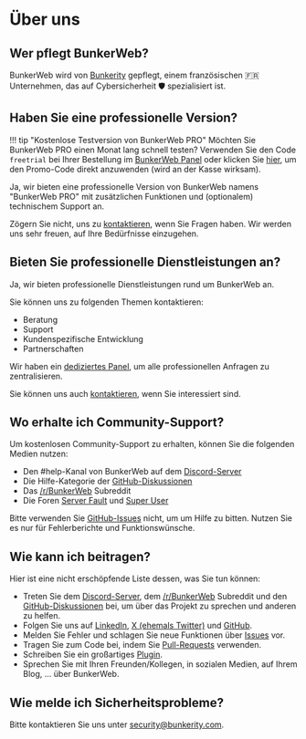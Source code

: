 # Über uns

## Wer pflegt BunkerWeb?

BunkerWeb wird von [Bunkerity](https://www.bunkerity.com/?utm_campaign=self&utm_source=doc) gepflegt, einem französischen 🇫🇷 Unternehmen, das auf Cybersicherheit 🛡️ spezialisiert ist.

## Haben Sie eine professionelle Version?

!!! tip "Kostenlose Testversion von BunkerWeb PRO"
    Möchten Sie BunkerWeb PRO einen Monat lang schnell testen? Verwenden Sie den Code `freetrial` bei Ihrer Bestellung im [BunkerWeb Panel](https://panel.bunkerweb.io/store/bunkerweb-pro?utm_campaign=self&utm_source=doc) oder klicken Sie [hier](https://panel.bunkerweb.io/cart.php?a=add&pid=19&promocode=freetrial&utm_campaign=self&utm_source=doc), um den Promo-Code direkt anzuwenden (wird an der Kasse wirksam).

Ja, wir bieten eine professionelle Version von BunkerWeb namens "BunkerWeb PRO" mit zusätzlichen Funktionen und (optionalem) technischem Support an.

Zögern Sie nicht, uns zu [kontaktieren](https://panel.bunkerweb.io/contact.php?utm_campaign=self&utm_source=doc), wenn Sie Fragen haben. Wir werden uns sehr freuen, auf Ihre Bedürfnisse einzugehen.

## Bieten Sie professionelle Dienstleistungen an?

Ja, wir bieten professionelle Dienstleistungen rund um BunkerWeb an.

Sie können uns zu folgenden Themen kontaktieren:

- Beratung
- Support
- Kundenspezifische Entwicklung
- Partnerschaften

Wir haben ein [dediziertes Panel](https://panel.bunkerweb.io/?utm_campaign=self&utm_source=doc), um alle professionellen Anfragen zu zentralisieren.

Sie können uns auch [kontaktieren](https://panel.bunkerweb.io/contact.php?utm_campaign=self&utm_source=doc), wenn Sie interessiert sind.

## Wo erhalte ich Community-Support?

Um kostenlosen Community-Support zu erhalten, können Sie die folgenden Medien nutzen:

- Den #help-Kanal von BunkerWeb auf dem [Discord-Server](https://discord.com/invite/fTf46FmtyD)
- Die Hilfe-Kategorie der [GitHub-Diskussionen](https://github.com/bunkerity/bunkerweb/discussions)
- Das [/r/BunkerWeb](https://www.reddit.com/r/BunkerWeb) Subreddit
- Die Foren [Server Fault](https://serverfault.com/) und [Super User](https://superuser.com/)

Bitte verwenden Sie [GitHub-Issues](https://github.com/bunkerity/bunkerweb/issues) nicht, um um Hilfe zu bitten. Nutzen Sie es nur für Fehlerberichte und Funktionswünsche.

## Wie kann ich beitragen?

Hier ist eine nicht erschöpfende Liste dessen, was Sie tun können:

- Treten Sie dem [Discord-Server](https://discord.com/invite/fTf46FmtyD), dem [/r/BunkerWeb](https://www.reddit.com/r/BunkerWeb) Subreddit und den [GitHub-Diskussionen](https://github.com/bunkerity/bunkerweb/discussions) bei, um über das Projekt zu sprechen und anderen zu helfen.
- Folgen Sie uns auf [LinkedIn](https://www.linkedin.com/company/bunkerity/), [X (ehemals Twitter)](https://x.com/bunkerity) und [GitHub](https://github.com/bunkerity).
- Melden Sie Fehler und schlagen Sie neue Funktionen über [Issues](https://github.com/bunkerity/bunkerweb/issues) vor.
- Tragen Sie zum Code bei, indem Sie [Pull-Requests](https://github.com/bunkerity/bunkerweb/pulls) verwenden.
- Schreiben Sie ein großartiges [Plugin](plugins.md).
- Sprechen Sie mit Ihren Freunden/Kollegen, in sozialen Medien, auf Ihrem Blog, ... über BunkerWeb.

## Wie melde ich Sicherheitsprobleme?

Bitte kontaktieren Sie uns unter [security@bunkerity.com](mailto:security@bunkerity.com).
